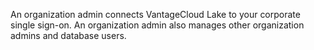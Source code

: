 
An organization admin connects VantageCloud Lake to your corporate single sign-on. An organization admin also manages other organization admins and database users.

